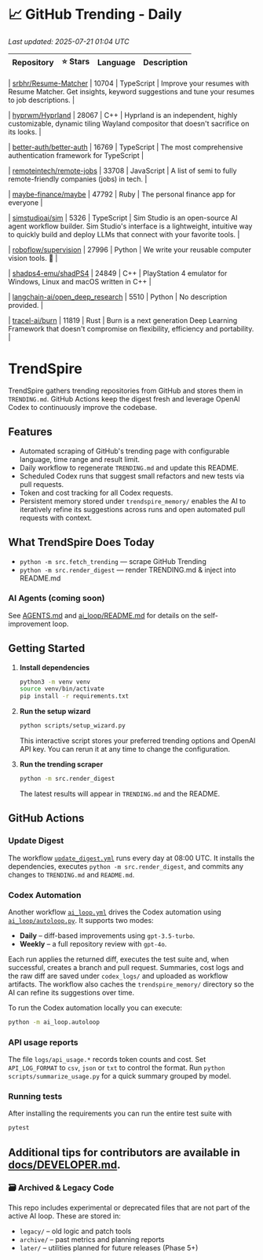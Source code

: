 <!-- TRENDING_START -->
# 📈 GitHub Trending - Daily

_Last updated: 2025-07-21 01:04 UTC_

| Repository | ⭐ Stars | Language | Description |
|------------|--------:|----------|-------------|

| [srbhr/Resume-Matcher](https://github.com/srbhr/Resume-Matcher) | 10704 | TypeScript | Improve your resumes with Resume Matcher. Get insights, keyword suggestions and tune your resumes to job descriptions. |

| [hyprwm/Hyprland](https://github.com/hyprwm/Hyprland) | 28067 | C++ | Hyprland is an independent, highly customizable, dynamic tiling Wayland compositor that doesn't sacrifice on its looks. |

| [better-auth/better-auth](https://github.com/better-auth/better-auth) | 16769 | TypeScript | The most comprehensive authentication framework for TypeScript |

| [remoteintech/remote-jobs](https://github.com/remoteintech/remote-jobs) | 33708 | JavaScript | A list of semi to fully remote-friendly companies (jobs) in tech. |

| [maybe-finance/maybe](https://github.com/maybe-finance/maybe) | 47792 | Ruby | The personal finance app for everyone |

| [simstudioai/sim](https://github.com/simstudioai/sim) | 5326 | TypeScript | Sim Studio is an open-source AI agent workflow builder. Sim Studio's interface is a lightweight, intuitive way to quickly build and deploy LLMs that connect with your favorite tools. |

| [roboflow/supervision](https://github.com/roboflow/supervision) | 27996 | Python | We write your reusable computer vision tools. 💜 |

| [shadps4-emu/shadPS4](https://github.com/shadps4-emu/shadPS4) | 24849 | C++ | PlayStation 4 emulator for Windows, Linux and macOS written in C++ |

| [langchain-ai/open_deep_research](https://github.com/langchain-ai/open_deep_research) | 5510 | Python | No description provided. |

| [tracel-ai/burn](https://github.com/tracel-ai/burn) | 11819 | Rust | Burn is a next generation Deep Learning Framework that doesn't compromise on flexibility, efficiency and portability. |
<!-- TRENDING_END -->

# TrendSpire

TrendSpire gathers trending repositories from GitHub and stores them in `TRENDING.md`. GitHub Actions keep the digest fresh and leverage OpenAI Codex to continuously improve the codebase.

## Features

- Automated scraping of GitHub's trending page with configurable language, time range and result limit.
- Daily workflow to regenerate `TRENDING.md` and update this README.
- Scheduled Codex runs that suggest small refactors and new tests via pull requests.
- Token and cost tracking for all Codex requests.
- Persistent memory stored under `trendspire_memory/` enables the AI to
  iteratively refine its suggestions across runs and open automated pull
  requests with context.

## What TrendSpire Does Today

- `python -m src.fetch_trending` — scrape GitHub Trending
- `python -m src.render_digest` — render TRENDING.md & inject into README.md

### AI Agents (coming soon)
See [AGENTS.md](./AGENTS.md) and [ai_loop/README.md](./ai_loop/README.md) for details on the self-improvement loop.

## Getting Started

1. **Install dependencies**
   ```bash
   python3 -m venv venv
   source venv/bin/activate
   pip install -r requirements.txt
   ```

2. **Run the setup wizard**
   ```bash
   python scripts/setup_wizard.py
   ```
   This interactive script stores your preferred trending options and OpenAI API key.
   You can rerun it at any time to change the configuration.

3. **Run the trending scraper**
   ```bash
   python -m src.render_digest
   ```
   The latest results will appear in `TRENDING.md` and the README.


## GitHub Actions

### Update Digest

The workflow [`update_digest.yml`](.github/workflows/update_digest.yml) runs every day at 08:00 UTC. It installs the dependencies, executes `python -m src.render_digest`, and commits any changes to `TRENDING.md` and `README.md`.

### Codex Automation

Another workflow [`ai_loop.yml`](.github/workflows/ai_loop.yml) drives the Codex automation using [`ai_loop/autoloop.py`](ai_loop/autoloop.py). It supports two modes:

- **Daily** – diff-based improvements using `gpt-3.5-turbo`.
- **Weekly** – a full repository review with `gpt-4o`.

Each run applies the returned diff, executes the test suite and, when successful, creates a branch and pull request. Summaries, cost logs and the raw diff are saved under `codex_logs/` and uploaded as workflow artifacts. The workflow also caches the `trendspire_memory/` directory so the AI can refine its suggestions over time.

To run the Codex automation locally you can execute:

```bash
python -m ai_loop.autoloop
```

### API usage reports

The file `logs/api_usage.*` records token counts and cost. Set `API_LOG_FORMAT`
to `csv`, `json` or `txt` to control the format. Run `python
scripts/summarize_usage.py` for a quick summary grouped by model.

### Running tests

After installing the requirements you can run the entire test suite with

```bash
pytest
```

Additional tips for contributors are available in
[docs/DEVELOPER.md](docs/DEVELOPER.md).
---

### 🗃 Archived & Legacy Code

This repo includes experimental or deprecated files that are not part of the active AI loop. These are stored in:

- `legacy/` – old logic and patch tools
- `archive/` – past metrics and planning reports
- `later/` – utilities planned for future releases (Phase 5+)
